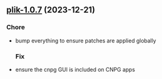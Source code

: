 

## [plik-1.0.7](https://github.com/truecharts/charts/compare/plik-1.0.6...plik-1.0.7) (2023-12-21)

### Chore

- bump everything to ensure patches are applied globally
  
  ### Fix

- ensure the cnpg GUI is included on CNPG apps
  
  